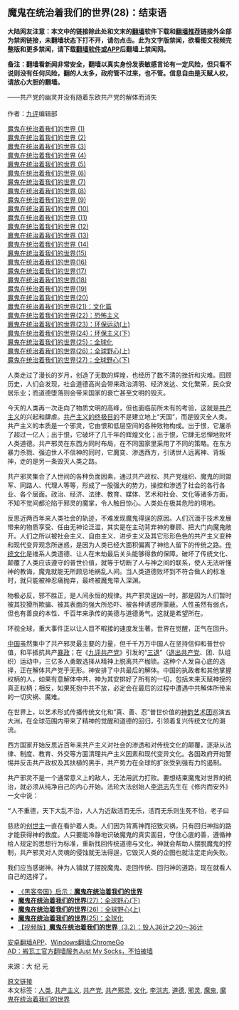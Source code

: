  <h2>魔鬼在统治着我们的世界(28)：结束语</h2> <p class="notice"><b>大陆网友注意：本文中的链接除此处和文末的<a href="https://github.com/bannedbook/fanqiang" >翻墙</a>软件下载和<a href="https://github.com/killgcd/justmysocks/blob/master/README.md">翻墙推荐</a>链接外全部为禁网链接，未翻墙状态下打不开，请勿点击。此为文字版禁闻，欲看图文视频完整版和更多禁闻，请下载<a href="https://github.com/bannedbook/fanqiang">翻墙软件或APP</a>后翻墙上禁闻网。</p><p>备注：翻墙看新闻非常安全，翻墙以真实身份发表敏感言论有一定风险，但只看不说则没有任何风险，翻的人太多，政府管不过来，也不管。信息自由是天赋人权，请放心大胆的翻墙。</b></p>  <div class="entry"> <p>——共产党的幽灵并没有随着东欧共产党的解体而消失<br /> <br /> 作者：<span class='wp_keywordlink'><a href="https://www.bannedbook.org/forum2/topic2.html" title="《九评共产党》" target="_blank">九评</a></span>编辑部</p> <p><a href="https://www.bannedbook.org/bnews/topimagenews/20180519/944624.html" target="_blank" rel="noopener">魔鬼在统治着我们的世界 (1)</a><br /> <a href="https://www.bannedbook.org/bnews/topimagenews/20180520/944940.html" target="_blank" rel="noopener">魔鬼在统治着我们的世界 (2)</a><br /> <a href="https://www.bannedbook.org/bnews/topimagenews/20180521/945342.html" target="_blank" rel="noopener">魔鬼在统治着我们的世界 (3)</a><br /> <a href="https://www.bannedbook.org/bnews/topimagenews/20180522/946266.html" target="_blank" rel="noopener">魔鬼在统治着我们的世界 (4)</a><br /> <a href="https://www.bannedbook.org/bnews/topimagenews/20180524/946967.html" target="_blank" rel="noopener">魔鬼在统治着我们的世界 (5)</a><br /> <a href="https://www.bannedbook.org/bnews/topimagenews/20180524/947358.html" target="_blank" rel="noopener">魔鬼在统治着我们的世界 (6)</a><br /> <a href="https://www.bannedbook.org/bnews/topimagenews/20180527/948369.html" target="_blank" rel="noopener">魔鬼在统治着我们的世界 (7)</a><br /> <a href="https://www.bannedbook.org/bnews/topimagenews/20180527/948714.html" target="_blank" rel="noopener">魔鬼在统治着我们的世界 (8)</a><br /> <a href="https://www.bannedbook.org/bnews/topimagenews/20180529/949649.html" target="_blank" rel="noopener">魔鬼在统治着我们的世界 (9)</a><br /> <a href="https://www.bannedbook.org/bnews/topimagenews/20180529/950153.html" target="_blank" rel="noopener">魔鬼在统治着我们的世界 (10)</a><br /> <a href="https://www.bannedbook.org/bnews/topimagenews/20180530/950691.html" target="_blank" rel="noopener">魔鬼在统治着我们的世界 (11)</a><br /> <a href="https://www.bannedbook.org/bnews/topimagenews/20180601/951286.html" target="_blank" rel="noopener">魔鬼在统治着我们的世界 (12)</a><br /> <a href="https://www.bannedbook.org/bnews/topimagenews/20180602/951960.html" target="_blank" rel="noopener">魔鬼在统治着我们的世界 (13)</a><br /> <a href="https://www.bannedbook.org/bnews/topimagenews/20180605/953415.html" target="_blank" rel="noopener">魔鬼在统治着我们的世界 (14)</a><br /> <a href="https://www.bannedbook.org/bnews/topimagenews/20180610/955499.html" target="_blank" rel="noopener">魔鬼在统治着我们的世界(15)</a><br /> <a href="https://www.bannedbook.org/bnews/topimagenews/20180615/958090.html" target="_blank" rel="noopener">魔鬼在统治着我们的世界(16)</a><br /> <a href="https://www.bannedbook.org/bnews/topimagenews/20180620/960677.html" target="_blank" rel="noopener">魔鬼在统治着我们的世界(17)</a><br /> <a href="https://www.bannedbook.org/bnews/topimagenews/20180701/965109.html" target="_blank" rel="noopener">魔鬼在统治着我们的世界(18)</a><br /> <a href="https://www.bannedbook.org/bnews/comments/20180716/972458.html" target="_blank" rel="noopener">魔鬼在统治着我们的世界(19)</a><br /> <a class="postlink" href="https://www.bannedbook.org/bnews/comments/20180725/976787.html">魔鬼在统治着我们的世界(20)</a><br /> <a class="postlink" href="https://www.bannedbook.org/bnews/comments/20180802/980476.html">魔鬼在统治着我们的世界(21)：文化篇</a><br /> <a class="postlink" href="https://www.bannedbook.org/bnews/comments/20180804/981524.html">魔鬼在统治着我们的世界(22)：恐怖主义</a><br /> <a class="postlink" href="https://www.bannedbook.org/bnews/ssgc/20180904/993719.html">魔鬼在统治着我们的世界(23)：环保运动(上)</a><br /> <a href="https://www.bannedbook.org/bnews/cbnews/20180907/994846.html" target="_blank" rel="noopener">魔鬼在统治着我们的世界(24)：环保主义(下)</a><br /> <a href="https://www.bannedbook.org/bnews/comments/20181017/1014654.html" target="_blank" rel="noopener">魔鬼在统治着我们的世界(25)：全球化</a><br /> <a href="https://www.bannedbook.org/bnews/comments/20181210/1044798.html" target="_blank" rel="noopener">魔鬼在统治着我们的世界(26)：全球野心(上)</a><br /> <a href="https://www.bannedbook.org/bnews/comments/20181224/1052333.html" target="_blank" rel="noopener">魔鬼在统治着我们的世界(27)：全球野心(下)</a></p> <p>人类走过了漫长的岁月，创造了无数的辉煌，也经历了数不清的挫折和灾难。回顾历史，人们会发现，社会道德高尚会带来政治清明、经济发达、文化繁荣，民众安居乐业；而道德堕落则会带来国家的衰亡甚至文明的毁灭。</p>  <p>今天的人类再一次走向了物质文明的高峰，但也面临前所未有的考验，这就是<span class='wp_keywordlink'><a href="https://www.bannedbook.org/forum2/topic6177.html" title="《共产主义的终极目的》" target="_blank">共产主义</a></span>的兴起和肆虐。<span class='wp_keywordlink'><a href="https://www.bannedbook.org/forum2/topic6177.html" title="《共产主义的终极目的》" target="_blank">共产主义的终极目的</a></span>不是建立地上“天国”，而是毁灭全人类。共产主义的本质是一个邪灵，它由恨和低层空间的各种败物构成。出于恨，它屠杀了超过一亿人；出于恨，它破坏了几千年的辉煌文化；出于恨，它肆无忌惮地败坏人类道德。共产邪灵在东西方同时布局，在不同国家里采用了不同的策略。在东方暴力杀戮、强迫世人不信神的同时，它魔变、渗透西方，引诱世人远离神、背叛神，走的是另一条毁灭人类之路。</p> <p>共产邪灵集合了人世间的各种负面因素，通过共产政权、共产党组织、魔鬼的同盟军、同路人、代理人等等，形成了一股强大的势力，操控和渗透了社会的各行各业、各个层面。政治、经济、法律、教育、媒体、艺术和社会、文化等诸多方面，不知不觉间都沦陷于邪灵的魔掌，令人触目惊心。人类处在极其危险的境地。</p> <p>反思近两百年来人类社会的轨迹，不难发现魔鬼得逞的原因。人们沉湎于技术发展带来的物质享受、任由无神论泛滥，其实是在主动背弃神的眷顾、把大门向魔鬼敞开。人们之所以被社会主义、自由主义、进步主义及其它形形色色的共产主义变种和现代变异观念所迷惑，是因为人类已经大面积偏离了神给人留下的传统之路。<span class='wp_keywordlink_affiliate'><a href="https://www.bannedbook.org/bnews/tculture/" title="传统文化" target="_blank">传统文化</a></span>是维系人类道德、让人在末劫最后关头能够得救的保障。破坏了传统文化、颠覆了人类应该遵守的普世价值，就等于切断了人与神之间的联系，使人无法听懂神的教诲，魔鬼就能无所顾忌地祸乱人间。当人类道德败坏到不符合做人的标准时，就只能被神忍痛抛弃，最终被魔鬼带入深渊。</p>  <p>物极必反，邪不胜正，是人间永恒的规律。共产邪灵逞凶一时，那是因为人们暂时被其狡猾所欺骗、被其表面的强大所恐吓、被各种诱惑所蒙蔽。人性虽然有弱点，但也有善良的本性、千百年来承传的美德与道德勇气。这就是希望所在。</p> <p>环视全球，重大事件正以让人目不暇接的速度发生著。世界在觉醒，正气在回升。</p> <p><span class='wp_keywordlink_affiliate'><a href="https://www.bannedbook.org/" title="中国" target="_blank">中国</a></span>虽然集中了共产邪灵最主要的力量，但千千万万中国人在坚持信仰和普世价值，和平抵抗共产<span class='wp_keywordlink'><a href="https://www.bannedbook.org/forum11/topic276.html" title="禁片：评中国共产党的暴政" target="_blank">暴政</a></span>；在《<span class='wp_keywordlink'><a href="https://www.bannedbook.org/forum2/topic2.html" title="九评共产党" target="_blank">九评共产党</a></span>》引发的“<span class='wp_keywordlink'><a href="http://tuidang.epochtimes.com/" title="三退-退出党团队" rel="nofollow" target="_blank">三退</a></span>”（<span class='wp_keywordlink'><a href="http://tuidang.epochtimes.com/" title="退出共产党" rel="nofollow" target="_blank">退出共产党</a></span>、团、队组织）运动中，三亿多人勇敢选择从精神上脱离共产枷锁。这种个人发自心底的选择，正在解体共产党于无形。神安排了中共最后的解体。中国的执政者和其他掌握权柄的人，如果有意解体中共，神为其安排好了所有的一切，包括未来天赋神授的真正权柄；相反，如果死抱中共不放，必定会在最后的过程中遭遇中共解体所带来的一切灾祸、魔难。</p>  <p>在世界上，以艺术形式传播传统文化和“真、善、忍”普世价值的<span class='wp_keywordlink_affiliate'><a href="https://zh-cn.shenyunperformingarts.org/" title="神韵" target="_blank">神韵</a></span><span class='wp_keywordlink_affiliate'><a href="https://zh-cn.shenyunperformingarts.org/" title="艺术团" target="_blank">艺术团</a></span>巡演五大洲，在全球范围内带来了精神的觉醒和道德的回归，引领着复兴传统文化的潮流。</p> <p>西方国家开始反思近百年来共产主义对社会的渗透和对传统文化的颠覆，逐渐从法律、制度、教育、外交等方面清理共产主义因素和现代变异文化。各国政府开始警惕并反击共产政权及其扶植的黑手，共产势力在全球的扩张受到强有力的遏制。</p> <p>共产邪灵不是一个通常意义上的敌人，无法用武力打败。要想结束魔鬼对世界的统治，就必须从纯净自己的内心开始。法轮大法创始人<span class='wp_keywordlink'><a href="https://hongzhi.li/" title="李洪志" target="_blank">李洪志</a></span>先生在《修内而安外》一文中说：</p>  <pre>“人不重德，天下大乱不治，人人为近敌活而无乐，活而无乐则生死不怕，老子曰：民不畏死，奈何以死惧之？此乃大威至也。天下太平民之所愿，此时若法令滋彰以求安定，则反而成拙。如解此忧，则必修德于天下方可治本，臣若不私而国不腐，民若以修身养德为重，政、民自束其心，则举国安定，民心所向，江山稳固，而外患自惧之，天下太平也，此为圣人之所为。”</pre> <p>慈悲的<span class='wp_keywordlink'><a href="https://hongzhi.li/" title="创世主" target="_blank">创世主</a></span>一直在看护着人类。人们因为背离神而招致灾祸，只有回归神指的路才能获得神的救度。人只要能冷静地识破魔鬼的真实面目，守住心底的善，遵循神给人规定的思想行为标准，重新找回传统道德与文化，神就会帮助人摆脱魔鬼的控制，共产邪灵对人灵魂的侵蚀就无法得逞，它毁灭人类的企图也就注定走向失败。</p> <p>我们应当感谢神。神为人铺就了摆脱魔鬼、走回传统、回归神的道路，现在就看人自己的选择了。</p> <ul class='op-related-articles' title='相关阅读'> <li><a href='https://www.bannedbook.org/bnews/comments/20200321/1297804.html' target='_blank'>《黑客帝国》启示：<b>魔鬼在统治着我们的世界</b></a></li> <li><a href='https://www.bannedbook.org/bnews/comments/20181224/1052333.html' target='_blank'><b>魔鬼在统治着我们的世界</b>(27)：全球野心(下)</a></li> <li><a href='https://www.bannedbook.org/bnews/comments/20181210/1044798.html' target='_blank'><b>魔鬼在统治着我们的世界</b>(26)：全球野心(上)</a></li> <li><a href='https://www.bannedbook.org/bnews/comments/20181017/1014654.html' target='_blank'><b>魔鬼在统治着我们的世界</b>(25)：全球化</a></li> <li><a href='https://www.bannedbook.org/bnews/bannedvideo/20181009/1009426.html' target='_blank'>【视频版】<b>魔鬼在统治着我们的世界</b>（3.2）：毁人36计之20～36计</a></li> </ul> <div class="texttj"> <a href="https://github.com/bannedbook/fanqiang/wiki/%E7%A6%81%E9%97%BB%E7%BD%91%E5%AE%89%E5%8D%93%E7%BF%BB%E5%A2%99%E6%96%B0%E9%97%BBAPP" target="_blank">安卓翻墙APP</a>、<a href="https://github.com/bannedbook/fanqiang/wiki/Chrome%E4%B8%80%E9%94%AE%E7%BF%BB%E5%A2%99%E5%8C%85" target="_blank">Windows翻墙:ChromeGo</a><br/> <a href="https://github.com/killgcd/justmysocks/blob/master/README.md" target="_blank">AD：搬瓦工官方翻墙服务Just My Socks，不怕被墙</a> </div><p>来源：大 纪 元</p><a name='sharetosocial'></a>         <div><a href='https://www.bannedbook.org/bnews/comments/20181228/1054609.html'>原文链接</a></div>  </div><!--END ENTRY--> <div class="postfooter"> <div>本文标签：<a href="https://www.bannedbook.org/bnews/tag/%e4%ba%ba%e7%b1%bb/" rel="tag">人类</a>, <a href="https://www.bannedbook.org/bnews/tag/%e5%85%b1%e4%ba%a7%e4%b8%bb%e4%b9%89/" rel="tag">共产主义</a>, <a href="https://www.bannedbook.org/bnews/tag/%e5%85%b1%e4%ba%a7%e5%85%9a/" rel="tag">共产党</a>, <a href="https://www.bannedbook.org/bnews/tag/%E5%85%B1%E4%BA%A7%E9%82%AA%E7%81%B5/" rel="tag">共产邪灵</a>, <a href="https://www.bannedbook.org/bnews/tag/%e6%96%87%e5%8c%96/" rel="tag">文化</a>, <a href="https://www.bannedbook.org/bnews/tag/%e6%9d%8e%e6%b4%aa%e5%bf%97/" rel="tag">李洪志</a>, <a href="https://www.bannedbook.org/bnews/tag/%e9%81%93%e5%be%b7/" rel="tag">道德</a>, <a href="https://www.bannedbook.org/bnews/tag/%e9%82%aa%e7%81%b5/" rel="tag">邪灵</a>, <a href="https://www.bannedbook.org/bnews/tag/%e9%ad%94%e9%ac%bc/" rel="tag">魔鬼</a>, <a href="https://www.bannedbook.org/bnews/tag/%E9%AD%94%E9%AC%BC%E5%9C%A8%E7%BB%9F%E6%B2%BB%E7%9D%80%E6%88%91%E4%BB%AC%E7%9A%84%E4%B8%96%E7%95%8C/" rel="tag">魔鬼在统治着我们的世界</a></div>  </div><!--END POSTFOOTER--> 